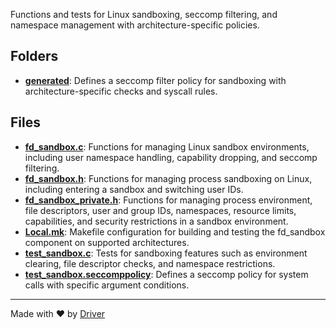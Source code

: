 <!--------------------------------------------------------------------------------->
<!-- IMPORTANT: This file is auto-generated by Driver (https://driver.ai). -------->
<!-- Manual edits may be overwritten on future commits. --------------------------->
<!--------------------------------------------------------------------------------->

Functions and tests for Linux sandboxing, seccomp filtering, and namespace management with architecture-specific policies.

## Folders
- **[generated](generated/README.md)**: Defines a seccomp filter policy for sandboxing with architecture-specific checks and syscall rules.

## Files
- **[fd_sandbox.c](fd_sandbox.c.md)**: Functions for managing Linux sandbox environments, including user namespace handling, capability dropping, and seccomp filtering.
- **[fd_sandbox.h](fd_sandbox.h.md)**: Functions for managing process sandboxing on Linux, including entering a sandbox and switching user IDs.
- **[fd_sandbox_private.h](fd_sandbox_private.h.md)**: Functions for managing process environment, file descriptors, user and group IDs, namespaces, resource limits, capabilities, and security restrictions in a sandbox environment.
- **[Local.mk](Local.mk.md)**: Makefile configuration for building and testing the fd_sandbox component on supported architectures.
- **[test_sandbox.c](test_sandbox.c.md)**: Tests for sandboxing features such as environment clearing, file descriptor checks, and namespace restrictions.
- **[test_sandbox.seccomppolicy](test_sandbox.seccomppolicy.md)**: Defines a seccomp policy for system calls with specific argument conditions.

---
Made with ❤️ by [Driver](https://www.driver.ai/)